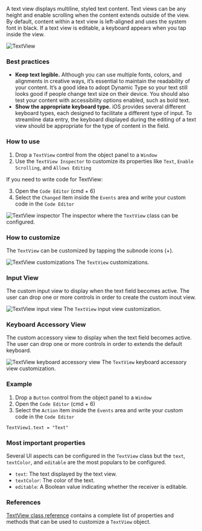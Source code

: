 A text view displays multiline, styled text content. Text views can be any height and enable scrolling when the content extends outside of the view. By default, content within a text view is left-aligned and uses the system font in black. If a text view is editable, a keyboard appears when you tap inside the view.

![TextView](images/textview1.png)

### Best practices
* **Keep text legible.** Although you can use multiple fonts, colors, and alignments in creative ways, it’s essential to maintain the readability of your content. It’s a good idea to adopt Dynamic Type so your text still looks good if people change text size on their device. You should also test your content with accessibility options enabled, such as bold text.
* **Show the appropriate keyboard type.** iOS provides several different keyboard types, each designed to facilitate a different type of input. To streamline data entry, the keyboard displayed during the editing of a text view should be appropriate for the type of content in the field.

### How to use
1. Drop a `TextView` control from the object panel to a `Window`
2. Use the `TextView Inspector` to customize its properties like `Text`, `Enable Scrolling`, and `Allows Editing`

If you need to write code for TextView:

3. Open the `Code Editor` (cmd + 6)
4. Select the `Changed` item inside the `Events` area and write your custom code in the `Code Editor`

![`TextView` inspector](images/textview2.png)
The inspector where the `TextView` class can be configured.

### How to customize
The `TextView` can be customized by tapping the subnode icons (+).

![`TextView` customizations](images/textview3.png)
The `TextView` customizations.

### Input View
The custom input view to display when the text field becomes active. The user can drop one or more controls in order to create the custom inout view.

![`TextView` input view](images/textview4.png)
The `TextView` input view customization.

### Keyboard Accessory View
The custom accessory view to display when the text field becomes active. The user can drop one or more controls in order to extends the default keyboard.

![`TextView` keyboard accessory view](images/textview5.png)
The `TextView` keyboard accessory view customization.

### Example
1. Drop a `Button` control from the object panel to a `Window`
3. Open the `Code Editor` (cmd + 6)
4. Select the `Action` item inside the `Events` area and write your custom code in the `Code Editor`
```
TextView1.text = "Text"
```

### Most important properties
Several UI aspects can be configured in the `TextView` class but the `text`, `textColor`, and `editable` are the most populars to be configured.
- `text`: The text displayed by the text view.
- `textColor`: The color of the text.
- `editable`: A Boolean value indicating whether the receiver is editable.

### References
[TextView class reference](../classes/TextView.html) contains a complete list of properties and methods that can be used to customize a `TextView` object.
